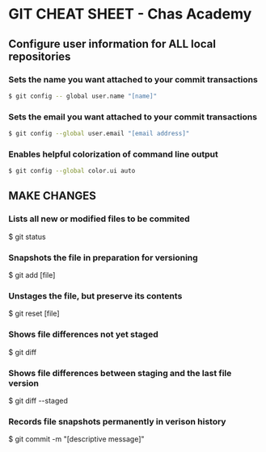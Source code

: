 # GIT CHEAT SHEET - Chas Academy
## Configure user information for ALL local repositories

### Sets the name you want attached to your commit transactions
```BASH
$ git config -- global user.name "[name]"
```

### Sets the email you want attached to your commit transactions
```BASH
$ git config --global user.email "[email address]"
```

### Enables helpful colorization of command line output
```BASH
$ git config --global color.ui auto
```

## MAKE CHANGES

### Lists all new or modified files to be commited
$ git status

### Snapshots the file in preparation for versioning
$ git add [file]

### Unstages the file, but preserve its contents
$ git reset [file]

### Shows file differences not yet staged
$ git diff

### Shows file differences between staging and the last file version
$ git diff --staged

### Records file snapshots permanently in verison history

$ git commit -m "[descriptive message]"